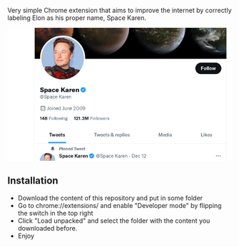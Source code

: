 Very simple Chrome extension that aims to improve the internet by correctly labeling Elon as his proper name, Space Karen. 

![alt text](samples/example.png)

## Installation
* Download the content of this repository and put in some folder
* Go to chrome://extensions/ and enable "Developer mode" by flipping the switch in the top right
* Click "Load unpacked" and select the folder with the content you downloaded before.
* Enjoy